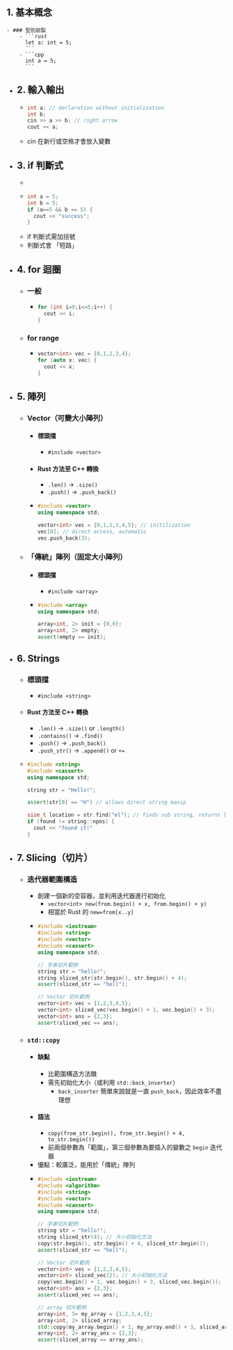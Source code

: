 ## 1. 基本概念
	- ### 型別前製
		- ```rust
		  let a: int = 5;
		  ```
		- ```cpp
		  int a = 5;
		  ```
- ## 2. 輸入輸出
	- ```cpp
	  int a; // declaration without initialization
	  int b;
	  cin >> a >> b; // right arrow
	  cout << a;
	  ```
	- cin 在新行或空格才會放入變數
- ## 3. if 判斷式
	-
	- ```cpp
	  int a = 5;
	  int b = 5;
	  if (a==5 && b == 5) {
	    cout << "success";
	  }
	  ```
	- if 判斷式需加括號
	- 判斷式會 「短路」
- ## 4. for 迴圈
	- ### 一般
		- ```cpp
		  for (int i=0;i<=5;i++) {
		    cout << i;
		  }
		  ```
	- ### for range
		- ```cpp
		  vector<int> vec = {0,1,2,3,4};
		  for (auto x: vec) {
		  	cout << x;
		  }
		  ```
- ## 5. 陣列
	- ### Vector（可變大小陣列）
		- #### 標頭擋
			- `#include <vector>`
		- #### Rust 方法至 C++ 轉換
			- `.len()` -> `.size()`
			- `.push()` -> `.push_back()`
		- ```cpp
		  #include <vector>
		  using namespace std;
		  
		  vector<int> vec = {0,1,2,3,4,5}; // initilization
		  vec[0]; // direct access, automatic
		  vec.push_back(3);
		  ```
	- ### 「傳統」陣列（固定大小陣列）
		- #### 標頭擋
			- `#include <array>`
		- ```cpp
		  #include <array>
		  using namespace std;
		  
		  array<int, 2> init = {0,0};
		  array<int, 2> empty; 
		  assert(empty == init);
		  ```
- ## 6. Strings
	- ### 標頭擋
		- `#include <string>`
	- #### Rust 方法至 C++ 轉換
		- `.len()` -> `.size()` or `.length()`
		- `.contains()` -> `.find()`
		- `.push()` -> `.push_back()`
		- `.push_str()` -> `.append()` or `+=`
	- ```cpp
	  #include <string>
	  #include <cassert>
	  using namespace std;
	  
	  string str = "Hello!";
	  
	  assert(str[0] == "H") // allows direct string manip
	  
	  size_t location = str.find("el"); // finds sub string, returns location
	  if (found != string::npos) {
	  	cout << "found it!"
	  }
	  ```
- ## 7. Slicing（切片）
	- ### 迭代器範圍構造
		- 創建一個新的空容器，並利用迭代器進行初始化
			- `vector<int> new(from.begin() + x, from.begin() + y)`
			- 相當於 Rust 的 `new=from[x..y]`
		- ```cpp
		  #include <iostream>
		  #include <string>
		  #include <vector>
		  #include <cassert>
		  using namespace std;
		  
		  // 字串切片範例
		  string str = "hello!";
		  string sliced_str(str.begin(), str.begin() + 4);
		  assert(sliced_str == "hell");
		  
		  // Vector 切片範例
		  vector<int> vec = {1,2,3,4,5};
		  vector<int> sliced_vec(vec.begin() + 1, vec.begin() + 3);
		  vector<int> ans = {2,3};
		  assert(sliced_vec == ans);
		  ```
	- ### `std::copy`
		- #### 缺點
			- 比範圍構造方法醜
			- 需先初始化大小（或利用 `std::back_inserter`）
				- `back_inserter` 簡單來說就是一直 `push_back`，因此效率不盡理想
		- #### 語法
			- `copy(from_str.begin(), from_str.begin() + 4, to_str.begin())`
			- 前兩個參數為「範圍」，第三個參數為要插入的變數之 `begin` 迭代器
		- 優點：較廣泛，能用於「傳統」陣列
		- ```cpp
		  #include <iostream>
		  #include <algorithm>
		  #include <string>
		  #include <vector>
		  #include <cassert>
		  using namespace std;
		  
		  // 字串切片範例
		  string str = "hello!";
		  string sliced_str(4); // 大小初始化方法
		  copy(str.begin(), str.begin() + 4, sliced_str.begin());
		  assert(sliced_str == "hell");
		  
		  // Vector 切片範例
		  vector<int> vec = {1,2,3,4,5};
		  vector<int> sliced_vec(2); // 大小初始化方法
		  copy(vec.begin() + 1, vec.begin() + 3, sliced_vec.begin());
		  vector<int> ans = {2,3};
		  assert(sliced_vec == ans);
		  
		  // array 切片範例
		  array<int, 5> my_array = {1,2,3,4,5};
		  array<int, 2> sliced_array;
		  std::copy(my_array.begin() + 1, my_array.end() + 3, sliced_array.begin());
		  array<int, 2> array_ans = {2,3};
		  assert(sliced_array == array_ans);
		  ```